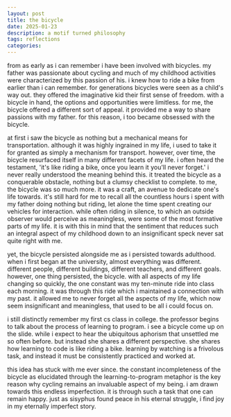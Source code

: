 ```yaml
---
layout: post
title: the bicycle
date: 2025-01-23
description: a motif turned philosophy
tags: reflections
categories:
---
```


from as early as i can remember i have been involved with bicycles. my father was passionate about cycling and much of my childhood activities were characterized by this passion of his. i knew how to ride a bike from earlier than i can remember. for generations bicycles were seen as a child's way out. they offered the imaginative kid their first sense of freedom. with a bicycle in hand, the options and opportunities were limitless. for me, the bicycle offered a different sort of appeal. it provided me a way to share passions with my father. for this reason, i too became obsessed with the bicycle.

at first i saw the bicycle as nothing but a mechanical means for transportation. although it was highly ingrained in my life, i used to take it for granted as simply a mechanism for transport. however, over time, the bicycle resurfaced itself in many different facets of my life. i often heard the testament, 'it's like riding a bike, once you learn it you'll never forget.' i never really understood the meaning behind this. it treated the bicycle as a conquerable obstacle, nothing but a clumsy checklist to complete. to me, the bicycle was so much more. it was a craft, an avenue to dedicate one's life towards. it's still hard for me to recall all the countless hours i spent with my father doing nothing but riding, let alone the time spent creating our vehicles for interaction. while often riding in silence, to which an outside observer would perceive as meaningless, were some of the most formative parts of my life. it is with this in mind that the sentiment that reduces such an integral aspect of my childhood down to an insignificant speck never sat quite right with me.

yet, the bicycle persisted alongside me as i persisted towards adulthood. when i first began at the university, almost everything was different. different people, different buildings, different teachers, and different goals. however, one thing persisted, the bicycle. with all aspects of my life changing so quickly, the one constant was my ten-minute ride into class each morning. it was through this ride which i maintained a connection with my past. it allowed me to never forget all the aspects of my life, which now seem insignificant and meaningless, that used to be all i could focus on.

i still distinctly remember my first cs class in college. the professor begins to talk about the process of learning to program. i see a bicycle come up on the slide. while i expect to hear the ubiquitous aphorism that unsettled me so often before. but instead she shares a different perspective. she shares how learning to code is like riding a bike. learning by watching is a frivolous task, and instead it must be consistently practiced and worked at.

this idea has stuck with me ever since. the constant incompleteness of the bicycle as elucidated through the learning-to-program metaphor is the key reason why cycling remains an invaluable aspect of my being. i am drawn towards this endless imperfection. it is through such a task that one can remain happy. just as sisyphus found peace in his eternal struggle, i find joy in my eternally imperfect story.